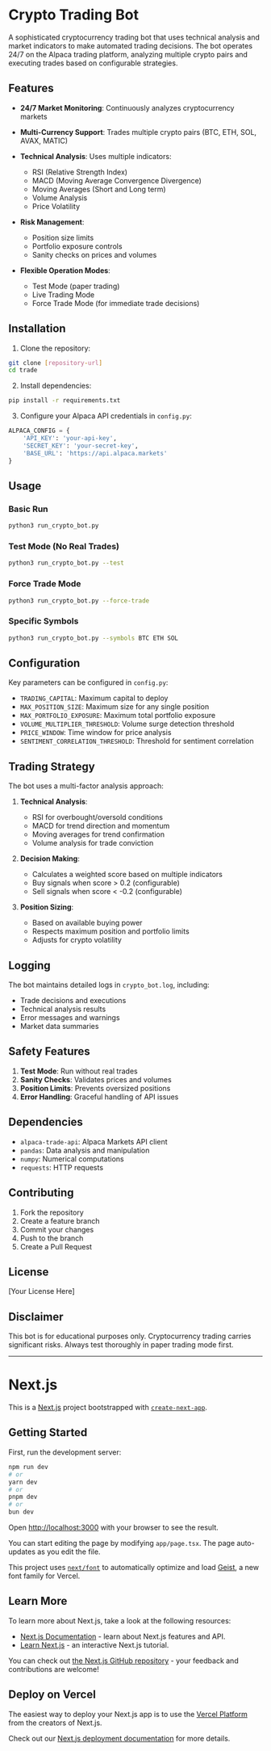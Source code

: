 # Crypto Trading Bot

A sophisticated cryptocurrency trading bot that uses technical analysis and market indicators to make automated trading decisions. The bot operates 24/7 on the Alpaca trading platform, analyzing multiple crypto pairs and executing trades based on configurable strategies.

## Features

- **24/7 Market Monitoring**: Continuously analyzes cryptocurrency markets
- **Multi-Currency Support**: Trades multiple crypto pairs (BTC, ETH, SOL, AVAX, MATIC)
- **Technical Analysis**: Uses multiple indicators:
  - RSI (Relative Strength Index)
  - MACD (Moving Average Convergence Divergence)
  - Moving Averages (Short and Long term)
  - Volume Analysis
  - Price Volatility

- **Risk Management**:
  - Position size limits
  - Portfolio exposure controls
  - Sanity checks on prices and volumes

- **Flexible Operation Modes**:
  - Test Mode (paper trading)
  - Live Trading Mode
  - Force Trade Mode (for immediate trade decisions)

## Installation

1. Clone the repository:

```bash
git clone [repository-url]
cd trade
```

2. Install dependencies:

```bash
pip install -r requirements.txt
```

3. Configure your Alpaca API credentials in `config.py`:

```python
ALPACA_CONFIG = {
    'API_KEY': 'your-api-key',
    'SECRET_KEY': 'your-secret-key',
    'BASE_URL': 'https://api.alpaca.markets'
}
```

## Usage

### Basic Run

```bash
python3 run_crypto_bot.py
```

### Test Mode (No Real Trades)

```bash
python3 run_crypto_bot.py --test
```

### Force Trade Mode

```bash
python3 run_crypto_bot.py --force-trade
```

### Specific Symbols

```bash
python3 run_crypto_bot.py --symbols BTC ETH SOL
```

## Configuration

Key parameters can be configured in `config.py`:

- `TRADING_CAPITAL`: Maximum capital to deploy
- `MAX_POSITION_SIZE`: Maximum size for any single position
- `MAX_PORTFOLIO_EXPOSURE`: Maximum total portfolio exposure
- `VOLUME_MULTIPLIER_THRESHOLD`: Volume surge detection threshold
- `PRICE_WINDOW`: Time window for price analysis
- `SENTIMENT_CORRELATION_THRESHOLD`: Threshold for sentiment correlation

## Trading Strategy

The bot uses a multi-factor analysis approach:

1. **Technical Analysis**:
   - RSI for overbought/oversold conditions
   - MACD for trend direction and momentum
   - Moving averages for trend confirmation
   - Volume analysis for trade conviction

2. **Decision Making**:
   - Calculates a weighted score based on multiple indicators
   - Buy signals when score > 0.2 (configurable)
   - Sell signals when score < -0.2 (configurable)

3. **Position Sizing**:
   - Based on available buying power
   - Respects maximum position and portfolio limits
   - Adjusts for crypto volatility

## Logging

The bot maintains detailed logs in `crypto_bot.log`, including:

- Trade decisions and executions
- Technical analysis results
- Error messages and warnings
- Market data summaries

## Safety Features

1. **Test Mode**: Run without real trades
2. **Sanity Checks**: Validates prices and volumes
3. **Position Limits**: Prevents oversized positions
4. **Error Handling**: Graceful handling of API issues

## Dependencies

- `alpaca-trade-api`: Alpaca Markets API client
- `pandas`: Data analysis and manipulation
- `numpy`: Numerical computations
- `requests`: HTTP requests

## Contributing

1. Fork the repository
2. Create a feature branch
3. Commit your changes
4. Push to the branch
5. Create a Pull Request

## License

[Your License Here]

## Disclaimer

This bot is for educational purposes only. Cryptocurrency trading carries significant risks. Always test thoroughly in paper trading mode first.

---

# Next.js


This is a [Next.js](https://nextjs.org) project bootstrapped with [`create-next-app`](https://nextjs.org/docs/app/api-reference/cli/create-next-app).

## Getting Started

First, run the development server:

```bash
npm run dev
# or
yarn dev
# or
pnpm dev
# or
bun dev
```

Open [http://localhost:3000](http://localhost:3000) with your browser to see the result.

You can start editing the page by modifying `app/page.tsx`. The page auto-updates as you edit the file.

This project uses [`next/font`](https://nextjs.org/docs/app/building-your-application/optimizing/fonts) to automatically optimize and load [Geist](https://vercel.com/font), a new font family for Vercel.

## Learn More

To learn more about Next.js, take a look at the following resources:

- [Next.js Documentation](https://nextjs.org/docs) - learn about Next.js features and API.
- [Learn Next.js](https://nextjs.org/learn) - an interactive Next.js tutorial.

You can check out [the Next.js GitHub repository](https://github.com/vercel/next.js) - your feedback and contributions are welcome!

## Deploy on Vercel

The easiest way to deploy your Next.js app is to use the [Vercel Platform](https://vercel.com/new?utm_medium=default-template&filter=next.js&utm_source=create-next-app&utm_campaign=create-next-app-readme) from the creators of Next.js.

Check out our [Next.js deployment documentation](https://nextjs.org/docs/app/building-your-application/deploying) for more details.
